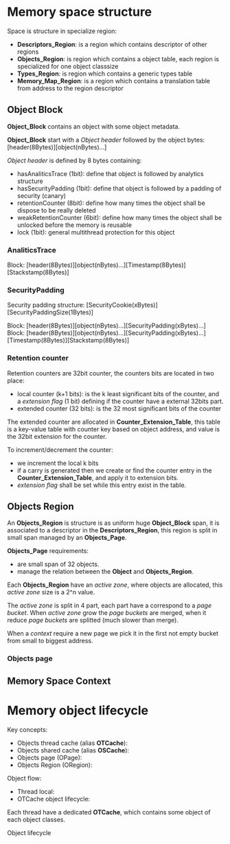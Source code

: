 
# Memory space structure

Space is structure in specialize region:
- __Descriptors_Region__: is a region which contains descriptor of other regions
- __Objects_Region__: is region which contains a object table, each region is specialized for one object classsize
- __Types_Region__: is region which contains a generic types table
- __Memory_Map_Region__: is a region which contains a translation table from address to the region descriptor

## Object Block

__Object_Block__ contains an object with some object metadata.

__Object_Block__ start with a _Object header_ followed by the object bytes: [header(8Bytes)][object(nBytes)...]

_Object header_ is defined by 8 bytes containing:
- hasAnaliticsTrace (1bit): define that object is followed by analytics structure
- hasSecurityPadding (1bit): define that object is followed by a padding of security (canary)
- retentionCounter (8bit): define how many times the object shall be dispose to be really deleted
- weakRetentionCounter (6bit): define how many times the object shall be unlocked before the memory is reusable
- lock (1bit): general multithread protection for this object

### AnaliticsTrace

Block: [header(8Bytes)][object(nBytes)...][Timestamp(8Bytes)][Stackstamp(8Bytes)]

### SecurityPadding

Security padding structure: [SecurityCookie(xBytes)][SecurityPaddingSize(1Bytes)]

Block: [header(8Bytes)][object(nBytes)...][SecurityPadding(xBytes)...]
Block: [header(8Bytes)][object(nBytes)...][SecurityPadding(xBytes)...][Timestamp(8Bytes)][Stackstamp(8Bytes)]

### Retention counter

Retention counters are 32bit counter, the counters bits are located in two place:
- local counter (k+1 bits): is the k least significant bits of the counter, and a _extension flag_ (1 bit) defining if the counter have a external 32bits part.
- extended counter (32 bits): is the 32 most significant bits of the counter

The extended counter are allocated in __Counter_Extension_Table__, this table is a key-value table with counter key based on object address, and value is the 32bit extension for the counter.

To increment/decrement the counter:
- we increment the local k bits
- if a carry is generated then we create or find the counter entry in the __Counter_Extension_Table__, and apply it to extension bits.
- _extension flag_ shall be set while this entry exist in the table.

## Objects Region

An __Objects_Region__ is structure is as uniform huge __Object_Block__ span, it is associated to a descriptor in the __Descriptors_Region__, this region is split in small span managed by an __Objects_Page__.

__Objects_Page__ requirements:
- are small span of 32 objects.
- manage the relation between the __Object__ and __Objects_Region__.

Each __Objects_Region__ have an _active zone_, where objects are allocated, this _active zone_ size is a 2^n value.

The _active zone_ is split in 4 part, each part have a correspond to a _page bucket_.
When _active zone_ grow the  _page buckets_ are merged, when it reduce  _page buckets_ are splitted (much slower than merge).

When a _context_ require a new page we pick it in the first not empty bucket from small to biggest address.

### Objects page

## Memory Space Context

# Memory object lifecycle

Key concepts:
- Objects thread cache (alias __OTCache__):
- Objects shared cache (alias __OSCache__):
- Objects page (OPage):
- Objects Region (ORegion):

Object flow:
- Thread local:
- OTCache object lifecycle:



Each thread have a dedicated __OTCache__, which contains some object of each object classes.


Object lifecycle